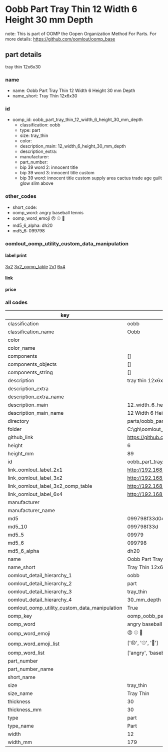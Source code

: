 # Oobb Part Tray Thin 12 Width 6 Height 30 mm Depth  

note: This is part of OOMP the Oopen Organization Method For Parts. For more details: https://github.com/oomlout/oomp_base

##  part details
  



tray thin 12x6x30



### name
* name: Oobb Part Tray Thin 12 Width 6 Height 30 mm Depth
* name_short: Tray Thin 12x6x30 
### id
* oomp_id: oobb_part_tray_thin_12_width_6_height_30_mm_depth
  * classification: oobb
  * type: part
  * size: tray_thin
  * color: 
  * description_main: 12_width_6_height_30_mm_depth
  * description_extra: 
  * manufacturer: 
  * part_number: 
  * bip 39 word 2: innocent title
  * bip 39 word 3: innocent title custom
  * bip 39 word: innocent title custom supply area cactus trade age guilt glow slim above

### other_codes
* short_code: 
* oomp_word: angry baseball tennis
* oomp_word_emoji :angry: :baseball: :tennis:
* md5_6_alpha: dh20
* md5_6: 099798






### oomlout_oomp_utility_custom_data_manipulation
#### label print
[3x2](http://192.168.1.245:1112/?label=oomp%20dh20)
[3x2_oomp_table](http://192.168.1.108:1112/?label=oomp%20dh20)
[2x1](http://192.168.1.242:1112/?label=oomp%20dh20)
[6x4](http://192.168.1.55:1112/?label=oomp%20dh20)    

#### link

                              

#### price







### all codes 
| key | value |  
| --- | --- |  
| classification | oobb |  
| classification_name | Oobb |  
| color |  |  
| color_name |  |  
| components | [] |  
| components_objects | [] |  
| components_string | [] |  
| description | tray thin 12x6x30 |  
| description_extra |  |  
| description_extra_name |  |  
| description_main | 12_width_6_height_30_mm_depth |  
| description_main_name | 12 Width 6 Height 30 mm Depth |  
| directory | parts/oobb_part_tray_thin_12_width_6_height_30_mm_depth |  
| folder | C:\gh\oomlout_oobb_version_4_generated_parts\parts\oobb_part_tray_thin_12_width_6_height_30_mm_depth |  
| github_link | https://github.com/oomlout/oomlout_oomp_part_src/tree/main/parts/oobb_part_tray_thin_12_width_6_height_30_mm_depth |  
| height | 6 |  
| height_mm | 89 |  
| id | oobb_part_tray_thin_12_width_6_height_30_mm_depth |  
| link_oomlout_label_2x1 | http://192.168.1.242:1112/?label=oomp%20dh20 |  
| link_oomlout_label_3x2 | http://192.168.1.245:1112/?label=oomp%20dh20 |  
| link_oomlout_label_3x2_oomp_table | http://192.168.1.108:1112/?label=oomp%20dh20 |  
| link_oomlout_label_6x4 | http://192.168.1.55:1112/?label=oomp%20dh20 |  
| manufacturer |  |  
| manufacturer_name |  |  
| md5 | 099798f33d04dcd48005ad9c6d38bba4 |  
| md5_10 | 099798f33d |  
| md5_5 | 09979 |  
| md5_6 | 099798 |  
| md5_6_alpha | dh20 |  
| name | Oobb Part Tray Thin 12 Width 6 Height 30 mm Depth |  
| name_short | Tray Thin 12x6x30  |  
| oomlout_detail_hierarchy_1 | oobb |  
| oomlout_detail_hierarchy_2 | part |  
| oomlout_detail_hierarchy_3 | tray_thin |  
| oomlout_detail_hierarchy_4 | 30_mm_depth |  
| oomlout_oomp_utility_custom_data_manipulation | True |  
| oomp_key | oomp_oobb_part_tray_thin_12_width_6_height_30_mm_depth |  
| oomp_word | angry baseball tennis |  
| oomp_word_emoji | :angry: :baseball: :tennis: |  
| oomp_word_emoji_list | [':angry:', ':baseball:', ':tennis:'] |  
| oomp_word_list | ['angry', 'baseball', 'tennis'] |  
| part_number |  |  
| part_number_name |  |  
| short_name |  |  
| size | tray_thin |  
| size_name | Tray Thin |  
| thickness | 30 |  
| thickness_mm | 30 |  
| type | part |  
| type_name | Part |  
| width | 12 |  
| width_mm | 179 |  
